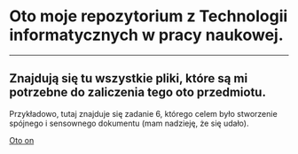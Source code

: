# Oto moje repozytorium z Technologii informatycznych w pracy naukowej. 
****
## Znajdują się tu wszystkie pliki, które są mi potrzebne do zaliczenia tego oto przedmiotu.

Przykładowo, tutaj znajduje się zadanie 6, którego celem było stworzenie spójnego i sensownego dokumentu (mam nadzieję, że się udało).

[Oto on]( https://n-mankowska.github.io/tipn_zad_mankowska/zadanie06.html )
